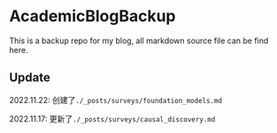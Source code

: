 # AcademicBlogBackup
 This is a backup repo for my blog, all markdown source file can be find here. 

## Update

2022.11.22: 创建了`./_posts/surveys/foundation_models.md`

2022.11.17: 更新了`./_posts/surveys/causal_discovery.md`
